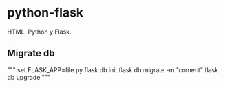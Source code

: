 # python-flask
HTML, Python y Flask.

## Migrate db
"""
set FLASK_APP=file.py
flask db init
flask db migrate -m "coment"
flask db upgrade
"""

